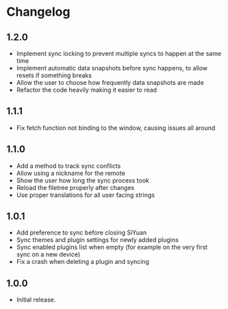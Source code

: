 # Changelog

## 1.2.0

- Implement sync locking to prevent multiple syncs to happen at the same time
- Implement automatic data snapshots before sync happens, to allow resets if something breaks
- Allow the user to choose how frequently data snapshots are made
- Refactor the code heavily making it easier to read

## 1.1.1

- Fix fetch function not binding to the window, causing issues all around

## 1.1.0

- Add a method to track sync conflicts
- Allow using a nickname for the remote
- Show the user how long the sync process took
- Reload the filetree properly after changes
- Use proper translations for all user facing strings

## 1.0.1

- Add preference to sync before closing SiYuan
- Sync themes and plugin settings for newly added plugins
- Sync enabled plugins list when empty (for example on the very first sync on a new device)
- Fix a crash when deleting a plugin and syncing

## 1.0.0

- Initial release.
